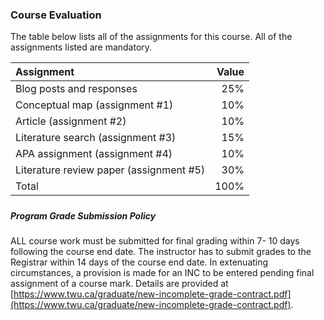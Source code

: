 ### Course Evaluation

The table below lists all of the assignments for this course.  All of the assignments listed are mandatory.

| Assignment | Value |
| :--- | ---: |
| Blog posts and responses | 25% |
| Conceptual map \(assignment \#1\) | 10% |
| Article \(assignment \#2\) | 10% |
| Literature search \(assignment \#3\) | 15% |
| APA assignment \(assignment \#4\) | 10% |
| Literature review paper \(assignment \#5\) | 30% |
| Total | 100% |

##### 

##### Program Grade Submission Policy

ALL course work must be submitted for final grading within 7- 10 days following the course end date. The instructor has to submit grades to the Registrar within 14 days of the course end date. In extenuating circumstances, a provision is made for an INC to be entered pending final assignment of a course mark. Details are provided at [https://www.twu.ca/graduate/new-incomplete-grade-contract.pdf](https://www.twu.ca/graduate/new-incomplete-grade-contract.pdf).

